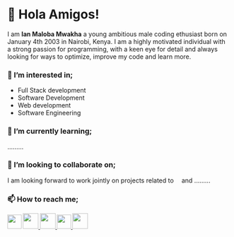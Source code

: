 <html>
  <h1>👋 Hola Amigos!</h1>
<p>
  I am <b>Ian Maloba Mwakha</b> a young ambitious male coding ethusiast born on January 4th 2003 in Nairobi, Kenya. I am a highly motivated individual with a strong passion for programming, with a keen eye for detail and always looking for ways to optimize, improve my code and learn more.
</p>

<div class="interests">
  <h3>👀 I’m interested in;</h3>
  <ul>
    <li>Full Stack development</li>
    <li>Software Development</li>
    <li>Web development</li>
    <li>Software Engineering</li>
  </ul>
</div>


<div class="currentStudies">
  <h3>🌱 I’m currently learning;</h3>
  .........
</div>


<div class="collaboratie-work">
  <h3>💞️ I’m looking to collaborate on;</h3>
  <p> I am looking forward to work jointly on projects related to <img src="[https://pbs.twimg.com/profile_images/1508518003184349187/1KQYoqPY_400x400.png](https://www.python.org/static/community_logos/python-logo.png)" width=10px/> and 
  .........
</div>


<div class="contact">
  <h3>📫 How to reach me;</h3>
  <p>
      <b><a href="https://www.linkedin.com/in/ianmalobamwakha/" target="_blank"> <img src="https://pbs.twimg.com/profile_images/1508518003184349187/1KQYoqPY_400x400.png" width=32px/></a>
    <a href="ianmalobamwakha@gmail.com" target="_blank"> <img src="https://encrypted-tbn0.gstatic.com/images?q=tbn:ANd9GcThMp_w31QIxPkclKoeQk_LwqWqYLBVKX2cnAybUvi0gQ&s" width=35px/>
      </a><a href="https://github.com/IanMalobaMwakha" target="_blank"> <img src="https://github.githubassets.com/images/modules/logos_page/GitHub-Mark.png" width=35px/>
      </a><a href="https://api.whatsapp.com/send?phone=254746883374&text=Hello,%20this%20is%20Ian.%20Thank%20you%20for%20contacting%20me!" target="_blank"> <img src="https://pbs.twimg.com/profile_images/1318652224638124032/wrpp2Nl4_400x400.png" width=32px/>
      </a><a href="https://msng.link/o/?@malobaian=tg" target="_blank"> <img src="https://upload.wikimedia.org/wikipedia/commons/thumb/8/83/Telegram_2019_Logo.svg/800px-Telegram_2019_Logo.svg.png" width=35px/>
      </a>
  </p> 
</div>

</html>



<!---
IanMalobaMwakha/IanMalobaMwakha is a ✨ special ✨ repository because its `README.md` (this file) appears on your GitHub profile.
You can click the Preview link to take a look at your changes.
--->
